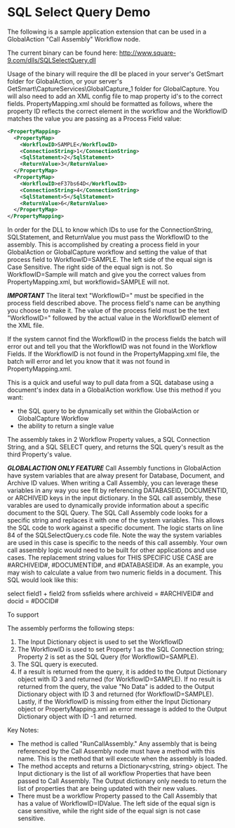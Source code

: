 SQL Select Query Demo
======================

The following is a sample application extension that can be used in a GlobalAction "Call Assembly" Workflow node.

The current binary can be found here:  http://www.square-9.com/dlls/SQLSelectQuery.dll

Usage of the binary will require the dll be placed in your server's GetSmart folder for GlobalAction, or your server's GetSmart\CaptureServices\GlobalCapture_1 folder for GlobalCapture.  You will also need to add an XML config file to 
map property id's to the correct fields.  PropertyMapping.xml should be formatted as follows, where the property ID reflects the correct element in the workflow and the WorkflowID matches the value you are passing as a Process Field value:

```xml
<PropertyMapping>
  <PropertyMap>
    <WorkflowID>SAMPLE</WorkflowID>
    <ConnectionString>1</ConnectionString>
    <SqlStatement>2</SqlStatement>
    <ReturnValue>3</ReturnValue>
  </PropertyMap>
  <PropertyMap>
    <WorkflowID>eF37bs64D</WorkflowID>
    <ConnectionString>4</ConnectionString>
    <SqlStatement>5</SqlStatement>
    <ReturnValue>6</ReturnValue>
  </PropertyMap>
</PropertyMapping>
```
In order for the DLL to know which IDs to use for the ConnectionString, SQLStatement, and ReturnValue you must pass the WorkflowID to the assembly. This is accomplished by creating a process field in your GlobalAction or GlobalCapture workflow and setting the value of that process field to WorkflowID=SAMPLE. The left side of the equal sign is Case Sensitive. The right side of the equal sign is not. So WorkflowID=Sample will match and give you the correct values from PropertyMapping.xml, but workflowid=SAMPLE will not.

***IMPORTANT***
The literal text "WorkflowID=" must be specified in the process field described above.  The process field's name can be anything you choose to make it.  The value of the process field must be the text "WorkflowID=" followed by the actual value in the WorkflowID element of the XML file.

If the system cannot find the WorkflowID in the process fields the batch will error out and tell you that the WorkflowID was not found in the Workflow Fields. If the WorkflowID is not found in the PropertyMapping.xml file, the batch will error and let you know that it was not found in PropertyMapping.xml.

This is a quick and useful way to pull data from a SQL database using a document's index data in a GlobalAction workflow.
Use this method if you want:

- the SQL query to be dynamically set within the GlobalAction or GlobalCapture Workflow
- the ability to return a single value

The assembly takes in 2 Workflow Property values, a SQL Connection String, and a SQL SELECT query, and 
returns the SQL query's result as the third Property's value.

***GLOBALACTION ONLY FEATURE***
Call Assembly functions in GlobalAction have system variables that are alway present for Database, Document, and Archive ID values.  When writing a Call Assembly, you can leverage these variables in any way you see fit by referencing DATABASEID, DOCUMENTID, or ARCHIVEID keys in the input dictionary.  In the SQL call assembly, these varables are used to dynamically provide information about a specific document to the SQL Query.  The SQL Call Assembly code looks for a specific string and replaces it with one of the system variables. This allows the SQL code to work against a specific document. The logic starts on line 84 of the SQLSelectQuery.cs code file.  Note the way the system variables are used in this case is specific to the needs of this call assembly.  Your own call assembly logic would need to be built for other applications and use cases.  The replacement string values for THIS SPECIFIC USE CASE are #ARCHIVEID#, #DOCUMENTID#, and #DATABASEID#.  As an example, you may wish to calculate a value from two numeric fields in a document.  This SQL would look like this:

select field1 + field2 from ssfields where archiveid = #ARCHIVEID# and docid = #DOCID#

To support 

The assembly performs the following steps:
1) The Input Dictionary object is used to set the WorkflowID
2) The WorkflowID is used to set Property 1 as the SQL Connection string; Property 2 is set as the SQL Query (for WorkflowID=SAMPLE).
4) The SQL query is executed.
5) If a result is returned from the query, it is added to the Output Dictionary object with ID 3 and returned (for WorkflowID=SAMPLE). If no result is returned from the query, the value "No Data" is added to the Output Dictionary object with ID 3 and returned (for WorkflowID=SAMPLE). Lastly, if the WorkflowID is missing from either the Input Dictionary object or PropertyMapping.xml an error message is added to the Output Dictionary object with ID -1 and returned.

Key Notes:
- The method is called "RunCallAssembly." Any assembly that is being referenced by the Call Assembly node must have a 
  method with this name. This is the method that will execute when the assembly is loaded.
- The method accepts and returns a Dictionary<string, string> object. The Input dictionary is the list of all 
  workflow Properties that have been passed to Call Assembly. The Output dictionary only needs to return the list 
  of properties that are being updated with their new values.
- There must be a workflow Property passed to the Call Assembly that has a value of WorkflowID=IDValue. The left side of the equal sign is case sensitive, while the right side of the equal sign is not case sensitive.
